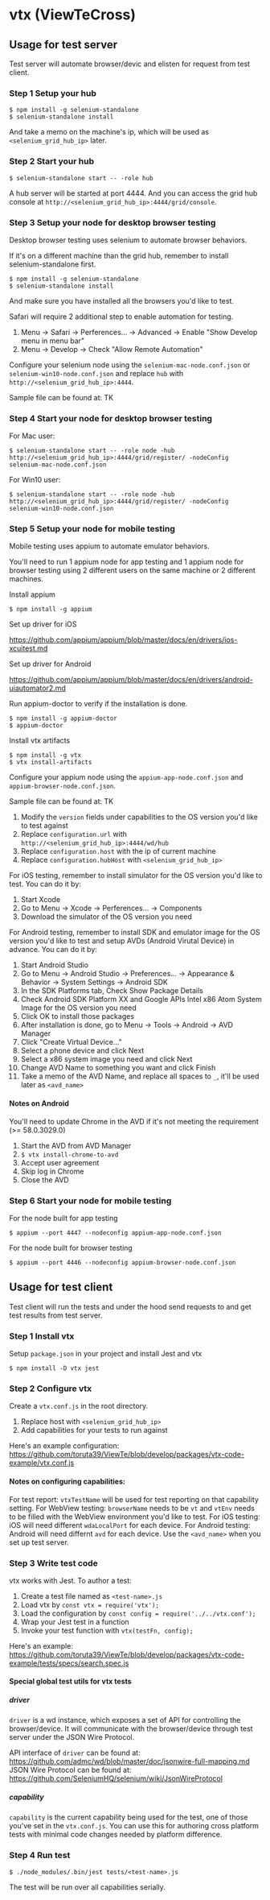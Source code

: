 # vtx (ViewTeCross)

## Usage for test server

Test server will automate browser/devic and elisten for request from test client.

### Step 1 Setup your hub

```
$ npm install -g selenium-standalone
$ selenium-standalone install
```

And take a memo on the machine's ip, which will be used as
`<selenium_grid_hub_ip>` later.

### Step 2 Start your hub

```
$ selenium-standalone start -- -role hub
```

A hub server will be started at port 4444. And you can access the grid hub
console at `http://<selenium_grid_hub_ip>:4444/grid/console`.

### Step 3 Setup your node for desktop browser testing

Desktop browser testing uses selenium to automate browser behaviors.

If it's on a different machine than the grid hub, remember to install selenium-standalone first.

```
$ npm install -g selenium-standalone
$ selenium-standalone install
```

And make sure you have installed all the browsers you'd like to test.

Safari will require 2 additional step to enable automation for testing. 

  1. Menu -> Safari -> Perferences... -> Advanced -> Enable "Show Develop menu in menu bar"
  2. Menu -> Develop -> Check "Allow Remote Automation"

Configure your selenium node using the `selenium-mac-node.conf.json` or `selenium-win10-node.conf.json` and replace `hub` with `http://<selenium_grid_hub_ip>:4444`.

Sample file can be found at: TK

### Step 4 Start your node for desktop browser testing 

For Mac user:

```
$ selenium-standalone start -- -role node -hub http://<selenium_grid_hub_ip>:4444/grid/register/ -nodeConfig selenium-mac-node.conf.json
```

For Win10 user:

```
$ selenium-standalone start -- -role node -hub http://<selenium_grid_hub_ip>:4444/grid/register/ -nodeConfig selenium-win10-node.conf.json
```

### Step 5 Setup your node for mobile testing 

Mobile testing uses appium to automate emulator behaviors.

You'll need to run 1 appium node for app testing and 1 appium node for browser
testing using 2 different users on the same machine or 2 different machines.

Install appium

```
$ npm install -g appium
```

Set up driver for iOS

<https://github.com/appium/appium/blob/master/docs/en/drivers/ios-xcuitest.md>

Set up driver for Android

<https://github.com/appium/appium/blob/master/docs/en/drivers/android-uiautomator2.md>

Run appium-doctor to verify if the installation is done.

```
$ npm install -g appium-doctor
$ appium-doctor 
```

Install vtx artifacts

```
$ npm install -g vtx
$ vtx install-artifacts
```

Configure your appium node using the `appium-app-node.conf.json` and
`appium-browser-node.conf.json`.

Sample file can be found at: TK

1. Modify the `version` fields under capabilities to the OS version you'd like to
   test against
2. Replace `configuration.url` with
   `http://<selenium_grid_hub_ip>:4444/wd/hub`
3. Replace `configuration.host` with the ip of current machine
4. Replace `configuration.hubHost` with `<selenium_grid_hub_ip>`

For iOS testing, remember to install simulator for the OS version you'd like to test. You can do it by:

1. Start Xcode
2. Go to Menu -> Xcode -> Perferences... -> Components
3. Download the simulator of the OS version you need

For Android testing, remember to install SDK and emulator image for the OS version you'd like to test and setup AVDs (Android Virutal Device) in advance. You can do it by:

1. Start Android Studio
2. Go to Menu -> Android Studio -> Preferences... -> Appearance & Behavior ->
   System Settings -> Android SDK
3. In the SDK Platforms tab, Check Show Package Details
4. Check Android SDK Platform XX and Google APIs Intel x86 Atom System Image
   for the OS version you need
5. Click OK to install those packages
6. After installation is done, go to  Menu -> Tools -> Android -> AVD Manager
7. Click "Create Virtual Device..."
8. Select a phone device and click Next
9. Select a x86 system image you need and click Next 
10. Change AVD Name to something you want and click Finish
11. Take a memo of the AVD Name, and replace all spaces to `_`, it'll be used later as `<avd_name>`

#### Notes on Android

You'll need to update Chrome in the AVD if it's not meeting the requirement (>= 58.0.3029.0)

1. Start the AVD from AVD Manager
2. `$ vtx install-chrome-to-avd`
3. Accept user agreement
4. Skip log in Chrome
5. Close the AVD

### Step 6 Start your node for mobile testing

For the node built for app testing

```
$ appium --port 4447 --nodeconfig appium-app-node.conf.json
```

For the node built for browser testing 

```
$ appium --port 4446 --nodeconfig appium-browser-node.conf.json
```

## Usage for test client

Test client will run the tests and under the hood send requests to and get test results from test server.

### Step 1 Install vtx

Setup `package.json` in your project and install Jest and vtx 

```
$ npm install -D vtx jest
```

### Step 2 Configure vtx

Create a `vtx.conf.js` in the root directory.

1. Replace host with `<selenium_grid_hub_ip>`
2. Add capabilities for your tests to run against

Here's an example configuration: <https://github.com/toruta39/ViewTe/blob/develop/packages/vtx-code-example/vtx.conf.js>

#### Notes on configuring capabilities:

For test report: `vtxTestName` will be used for test reporting on that capability setting.
For WebView testing: `browserName` needs to be `vt` and `vtEnv` needs to be filled with the WebView environment you'd like to test.
For iOS testing: iOS will need different `wdaLocalPort` for each device. 
For Android testing: Android will need differnt `avd` for each device. Use the `<avd_name>` when you set up test server.

### Step 3 Write test code

vtx works with Jest. To author a test:

1. Create a test file named as `<test-name>.js`
2. Load vtx by  `const vtx = require('vtx');`
3. Load the configuration by `const config = require('../../vtx.conf');`
4. Wrap your Jest test in a function
5. Invoke your test function with `vtx(testFn, config);`

Here's an example: <https://github.com/toruta39/ViewTe/blob/develop/packages/vtx-code-example/tests/specs/search.spec.js>

#### Special global test utils for vtx tests

##### driver

`driver` is a wd instance, which exposes a set of API for controlling the browser/device. It will communicate with the browser/device through test server under the JSON Wire Protocol. 

API interface of `driver` can be found at: <https://github.com/admc/wd/blob/master/doc/jsonwire-full-mapping.md>
JSON Wire Protocol can be found at: <https://github.com/SeleniumHQ/selenium/wiki/JsonWireProtocol>

##### capability

`capability` is the current capability being used for the test, one of those you've set in the `vtx.conf.js`. You can use this for authoring cross platform tests with minimal code changes needed by platform difference.

### Step 4 Run test

`$ ./node_modules/.bin/jest tests/<test-name>.js`

The test will be run over all capabilities serially.
